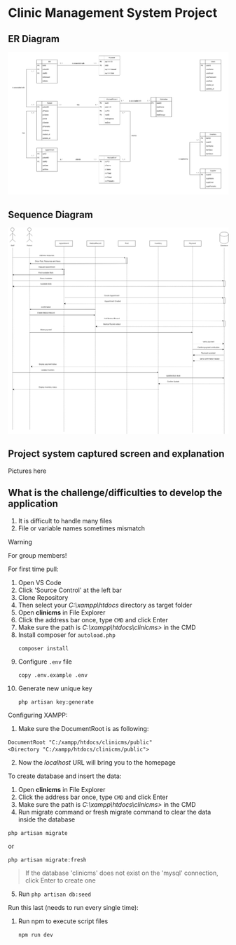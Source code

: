 # Clinic Management System Project

## ER Diagram
![Entity Relationship Diagram of Clinic Management System](/assets/erdfinal.png)

## Sequence Diagram
![Sequence Diagram of Clinic Management System](/assets/sequence.png)

## Project system captured screen and explanation
Pictures here

## What is the challenge/difficulties to develop the application
1. It is difficult to handle many files
2. File or variable names sometimes mismatch

> [!WARNING]
> For group members!

For first time pull:
1. Open VS Code
2. Click 'Source Control' at the left bar
3. Clone Repository
4. Then select your _C:\xampp\htdocs_ directory as target folder
5. Open **clinicms** in File Explorer
6. Click the address bar once, type `CMD` and click Enter
7. Make sure the path is _C:\xampp\htdocs\clinicms>_ in the CMD
8. Install composer for `autoload.php`
   ```
   composer install
   ```
9. Configure `.env` file
    ```
    copy .env.example .env
    ```
10. Generate new unique key
    ```
    php artisan key:generate
    ```
   

Configuring XAMPP:
1. Make sure the DocumentRoot is as following:<br />
```
DocumentRoot "C:/xampp/htdocs/clinicms/public"
<Directory "C:/xampp/htdocs/clinicms/public">
```
2. Now the _localhost_ URL will bring you to the homepage

To create database and insert the data:
1. Open **clinicms** in File Explorer
2. Click the address bar once, type `CMD` and click Enter
3. Make sure the path is _C:\xampp\htdocs\clinicms>_ in the CMD
4. Run migrate command or fresh migrate command to clear the data inside the database
```
php artisan migrate
```
or
```
php artisan migrate:fresh
```
   > If the database 'clinicms' does not exist on the 'mysql' connection, click Enter to create one
5. Run `php artisan db:seed`

Run this last (needs to run every single time):
1. Run npm to execute script files
   ```
   npm run dev
   ```
